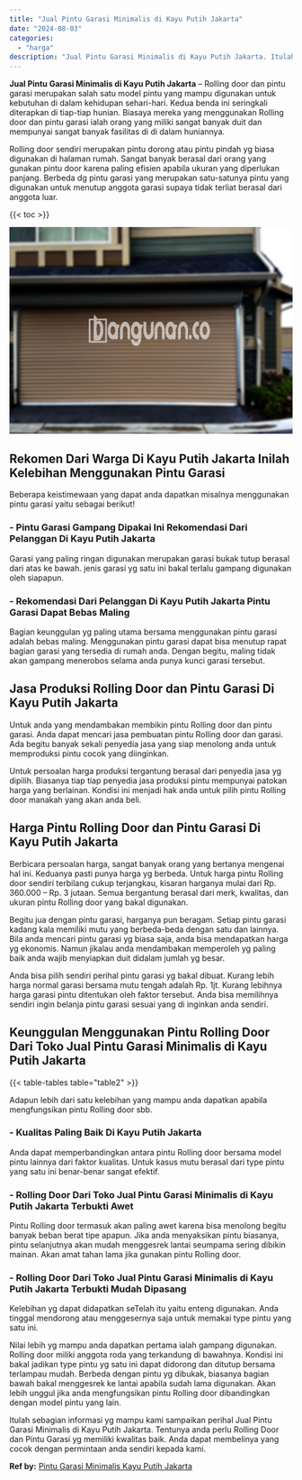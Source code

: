 ```yaml
---
title: "Jual Pintu Garasi Minimalis di Kayu Putih Jakarta"
date: "2024-08-03"
categories: 
  - "harga"
description: "Jual Pintu Garasi Minimalis di Kayu Putih Jakarta. Itulah sebagian informasi yg mampu kami sampaikan perihal Jual Pintu Garasi Minimalis di Kayu Putih Jakart..."
---
```


**Jual Pintu Garasi Minimalis di Kayu Putih Jakarta** – Rolling door dan pintu garasi merupakan salah satu model pintu yang mampu digunakan untuk kebutuhan di dalam kehidupan sehari-hari. Kedua benda ini seringkali diterapkan di tiap-tiap hunian. Biasaya mereka yang menggunakan Rolling door dan pintu garasi ialah orang yang miliki sangat banyak duit dan mempunyai sangat banyak fasilitas di di dalam huniannya.

Rolling door sendiri merupakan pintu dorong atau pintu pindah yg biasa digunakan di halaman rumah. Sangat banyak berasal dari orang yang gunakan pintu door karena paling efisien apabila ukuran yang diperlukan panjang. Berbeda dg pintu garasi yang merupakan satu-satunya pintu yang digunakan untuk menutup anggota garasi supaya tidak terliat berasal dari anggota luar.

{{< toc >}}

![Jual Pintu Garasi Minimalis di Kayu Putih Jakarta](/images/pintu-garasi-50.png)

## Rekomen Dari Warga Di Kayu Putih Jakarta Inilah Kelebihan Menggunakan Pintu Garasi

Beberapa keistimewaan yang dapat anda dapatkan misalnya menggunakan pintu garasi yaitu sebagai berikut!

### \- Pintu Garasi Gampang Dipakai Ini Rekomendasi Dari Pelanggan Di Kayu Putih Jakarta

Garasi yang paling ringan digunakan merupakan garasi bukak tutup berasal dari atas ke bawah. jenis garasi yg satu ini bakal terlalu gampang digunakan oleh siapapun.

### \- Rekomendasi Dari Pelanggan Di Kayu Putih Jakarta Pintu Garasi Dapat Bebas Maling

Bagian keunggulan yg paling utama bersama menggunakan pintu garasi adalah bebas maling. Menggunakan pintu garasi dapat bisa menutup rapat bagian garasi yang tersedia di rumah anda. Dengan begitu, maling tidak akan gampang menerobos selama anda punya kunci garasi tersebut.

## Jasa Produksi Rolling Door dan Pintu Garasi Di Kayu Putih Jakarta

Untuk anda yang mendambakan membikin pintu Rolling door dan pintu garasi. Anda dapat mencari jasa pembuatan pintu Rolling door dan garasi. Ada begitu banyak sekali penyedia jasa yang siap menolong anda untuk memproduksi pintu cocok yang diinginkan.

Untuk persoalan harga produksi tergantung berasal dari penyedia jasa yg dipilih. Biasanya tiap tiap penyedia jasa produksi pintu mempunyai patokan harga yang berlainan. Kondisi ini menjadi hak anda untuk pilih pintu Rolling door manakah yang akan anda beli.

## Harga Pintu Rolling Door dan Pintu Garasi Di Kayu Putih Jakarta

Berbicara persoalan harga, sangat banyak orang yang bertanya mengenai hal ini. Keduanya pasti punya harga yg berbeda. Untuk harga pintu Rolling door sendiri terbilang cukup terjangkau, kisaran harganya mulai dari Rp. 360.000 – Rp. 3 jutaan. Semua bergantung berasal dari merk, kwalitas, dan ukuran pintu Rolling door yang bakal digunakan.

Begitu jua dengan pintu garasi, harganya pun beragam. Setiap pintu garasi kadang kala memiliki mutu yang berbeda-beda dengan satu dan lainnya. Bila anda mencari pintu garasi yg biasa saja, anda bisa mendapatkan harga yg ekonomis. Namun jikalau anda mendambakan memperoleh yg paling baik anda wajib menyiapkan duit didalam jumlah yg besar.

Anda bisa pilih sendiri perihal pintu garasi yg bakal dibuat. Kurang lebih harga normal garasi bersama mutu tengah adalah Rp. 1jt. Kurang lebihnya harga garasi pintu ditentukan oleh faktor tersebut. Anda bisa memilihnya sendiri ingin belanja pintu garasi sesuai yang di inginkan anda sendiri.

## Keunggulan Menggunakan Pintu Rolling Door Dari Toko Jual Pintu Garasi Minimalis di Kayu Putih Jakarta

{{< table-tables table="table2" >}}

Adapun lebih dari satu kelebihan yang mampu anda dapatkan apabila mengfungsikan pintu Rolling door sbb.

### \- Kualitas Paling Baik Di Kayu Putih Jakarta

Anda dapat memperbandingkan antara pintu Rolling door bersama model pintu lainnya dari faktor kualitas. Untuk kasus mutu berasal dari type pintu yang satu ini benar-benar sangat efektif.

### \- Rolling Door Dari Toko Jual Pintu Garasi Minimalis di Kayu Putih Jakarta Terbukti Awet

Pintu Rolling door termasuk akan paling awet karena bisa menolong begitu banyak beban berat tipe apapun. Jika anda menyaksikan pintu biasanya, pintu selanjutnya akan mudah menggesrek lantai seumpama sering dibikin mainan. Akan amat tahan lama jika gunakan pintu Rolling door.

### \- Rolling Door Dari Toko Jual Pintu Garasi Minimalis di Kayu Putih Jakarta Terbukti Mudah Dipasang

Kelebihan yg dapat didapatkan seTelah itu yaitu enteng digunakan. Anda tinggal mendorong atau menggesernya saja untuk memakai type pintu yang satu ini.

Nilai lebih yg mampu anda dapatkan pertama ialah gampang digunakan. Rolling door miliki anggota roda yang terkandung di bawahnya. Kondisi ini bakal jadikan type pintu yg satu ini dapat didorong dan ditutup bersama terlampau mudah. Berbeda dengan pintu yg dibukak, biasanya bagian bawah bakal menggesrek ke lantai apabila sudah lama digunakan. Akan lebih unggul jika anda mengfungsikan pintu Rolling door dibandingkan dengan model pintu yang lain.

Itulah sebagian informasi yg mampu kami sampaikan perihal Jual Pintu Garasi Minimalis di Kayu Putih Jakarta. Tentunya anda perlu Rolling Door dan Pintu Garasi yg memiliki kwalitas baik. Anda dapat membelinya yang cocok dengan permintaan anda sendiri kepada kami.

**Ref by:** [Pintu Garasi Minimalis Kayu Putih Jakarta](https://id.wikipedia.org/wiki/Pintu)
